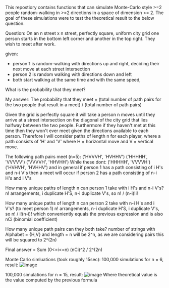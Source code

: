 This repostiory contains functions that can simulate Monte-Carlo style >=2 people random-walking in >=2 directions in a space of dimension >= 2.
The goal of these simulations were to test the theoretical result to the below question.

Question:
On an n street x n street, perfectly square, uniform city grid one person starts in the bottom left corner and another in the top right. They wish to meet after work.

given:
 - person 1 is random-walking with directions up and right, deciding their next move at each street intersection
 - person 2 is random walking with directions down and left
 - both start walking at the same time and with the same speed,

What is the probability that they meet?


My answer:
The probability that they meet = (total number of path pairs for the two people that result in a meet) / (total number of path pairs)

Given the grid is perfectly square it will take a person n moves until they arrive at a street intersection on the diagonal of the city grid that lies halfway between the two people. 
Furthermore if they haven't met at this time then they won't ever meet given the directions available to each person.
Therefore I will consider paths of length n for each player, where a path consists of 'H' and 'V' where H = horizontal move and V = vertical move.

The following path pairs meet (n=5):
('HVVVH', 'HVHHV')
('HHHHH', 'VVVVV')
('VVVVH', 'HHVHH')
While these dont:
('HHHHH', 'VVVVH')
('HVHVH', 'HVHHV')
and in general if person 1 has a path consisting of i H's and n-i V's then a meet will occur if person 2 has a path consisting of n-i H's and i V's

How many unique paths of length n can person 1 take with i H's and n-i V's?
n! arrangements, i duplicate H'S, n-i duplicate V's, so n! / (n-i)!i!

How many unique paths of length n can person 2 take with n-i H's and i V's? (to meet person 1)
n! arrangements, n-i duplicate H'S, i duplicate V's, so n! / i!(n-i)! which conveniently equals the previous expression and is also nCi (binomial coefficient)

How many unique path pairs can they both take?
number of strings with Alphabet = {H,V} and length = n will be 2^n, as we are considering pairs this will be squared to 2^(2n)

Final answer = Sum (0<=i<=n) (nCi)^2   /   2^(2n)


Monte Carlo simluations (took roughly 15sec):
100,000 simulations for n = 6, result:
![image](https://github.com/samperrone25/city-block-random-walk-sim/assets/68690083/8770b1b1-d7ff-447e-a49e-0a37810f0910)


100,000 simulations for n = 15, result:
![image](https://github.com/samperrone25/city-block-random-walk-sim/assets/68690083/fc9371a9-b33b-4230-907c-2309e848f273)
Where theoretical value is the value computed by the previous formula
